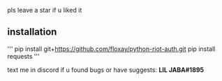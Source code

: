pls leave a star if u liked it

## installation
'''
pip install git+https://github.com/floxay/python-riot-auth.git
pip install requests
'''

text me in discord if u found bugs or have suggests: **LIL JABA#1895**
